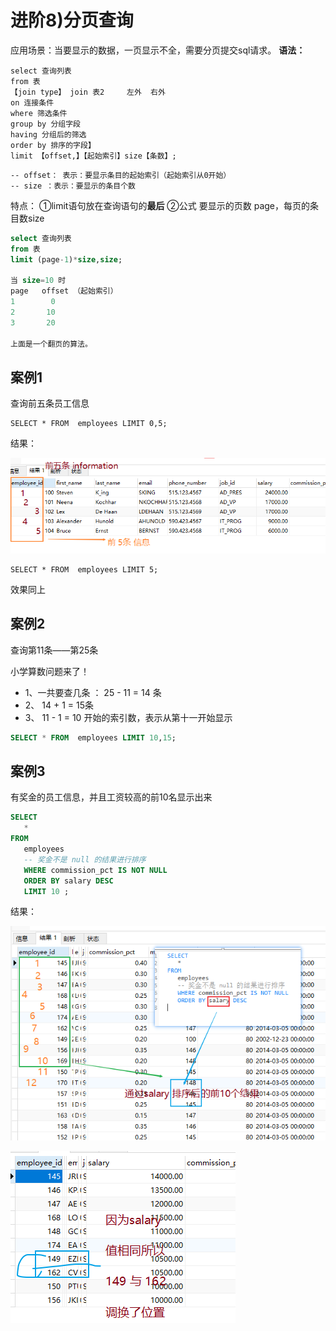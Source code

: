 # 进阶8)分页查询 

应用场景：当要显示的数据，一页显示不全，需要分页提交sql请求。
**语法：**

```mysql
select 查询列表
from 表
【join type】 join 表2     左外  右外
on 连接条件
where 筛选条件
group by 分组字段
having 分组后的筛选
order by 排序的字段】
limit 【offset,】【起始索引】size【条数】;
```



```mysql
-- offset： 表示：要显示条目的起始索引（起始索引从0开始）
-- size ：表示：要显示的条目个数
```

特点：
	①limit语句放在查询语句的**最后**
	②公式
	要显示的页数 page，每页的条目数size
	

```sql
select 查询列表
from 表
limit (page-1)*size,size;

当 size=10 时
page   offset （起始索引）
1	     0
2  	    10
3	    20

上面是一个翻页的算法。
```

## 案例1

查询前五条员工信息

```mysql
SELECT * FROM  employees LIMIT 0,5;
```

结果：

![](demo01_2025_03_19_07.assets/8-01.png)

```mysql
SELECT * FROM  employees LIMIT 5;
```

效果同上

## 案例2

查询第11条——第25条

小学算数问题来了！

- 1、一共要查几条  ： 25 - 11 = 14 条
- 2、 14 + 1 = 15条    
- 3、 11 - 1 = 10    开始的索引数，表示从第十一开始显示

```sql
SELECT * FROM  employees LIMIT 10,15;
```



## 案例3

有奖金的员工信息，并且工资较高的前10名显示出来

```sql
SELECT 
   * 
FROM
   employees 
   -- 奖金不是 null 的结果进行排序
   WHERE commission_pct IS NOT NULL 
   ORDER BY salary DESC 
   LIMIT 10 ;
```

结果：

![](demo01_2025_03_19_07.assets/8-02.png)





![](demo01_2025_03_19_07.assets/8-03.png)













